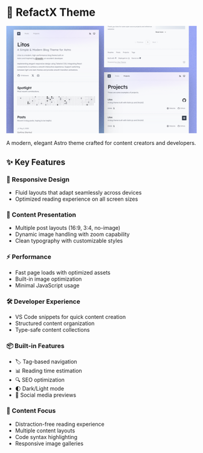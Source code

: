 # 🌟 RefactX Theme

![RefactX Cover](./src/assets/cover@2x.png)

A modern, elegant Astro theme crafted for content creators and developers.

## ✨ Key Features

### 📱 Responsive Design

- Fluid layouts that adapt seamlessly across devices
- Optimized reading experience on all screen sizes

### 🎨 Content Presentation

- Multiple post layouts (16:9, 3:4, no-image)
- Dynamic image handling with zoom capability
- Clean typography with customizable styles

### ⚡ Performance

- Fast page loads with optimized assets
- Built-in image optimization
- Minimal JavaScript usage

### 🛠️ Developer Experience

- VS Code snippets for quick content creation
- Structured content organization
- Type-safe content collections

### 📦 Built-in Features

- 🏷️ Tag-based navigation
- 📊 Reading time estimation
- 🔍 SEO optimization
- 🌓 Dark/Light mode
- 📱 Social media previews

### 🎯 Content Focus

- Distraction-free reading experience
- Multiple content layouts
- Code syntax highlighting
- Responsive image galleries
